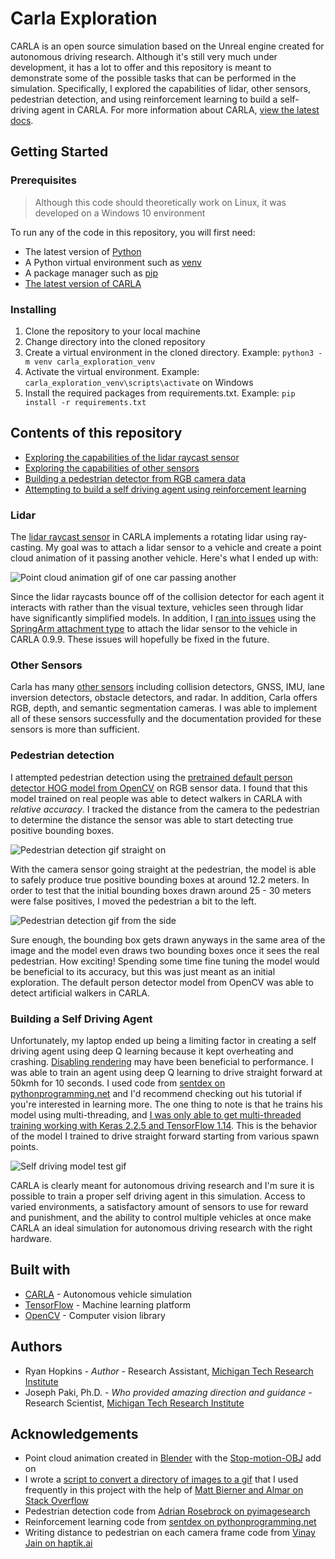 # Carla Exploration

CARLA is an open source simulation based on the Unreal engine created for autonomous driving research. Although it's still very much under development, it has a lot to offer and this repository is meant to demonstrate some of the possible tasks that can be performed in the simulation. Specifically, I explored the capabilities of lidar, other sensors, pedestrian detection, and using reinforcement learning to build a self-driving agent in CARLA. For more information about CARLA, [view the latest docs](https://carla.readthedocs.io/en/latest/).

## Getting Started

### Prerequisites
> Although this code should theoretically work on Linux, it was developed on a Windows 10 environment

To run any of the code in this repository, you will first need: 
- The latest version of [Python](https://www.python.org/downloads/)
- A Python virtual environment such as [venv](https://docs.python.org/3/tutorial/venv.html)
- A package manager such as [pip](https://pip.pypa.io/en/stable/)
- [The latest version of CARLA](https://github.com/carla-simulator/carla/blob/master/Docs/download.md)

### Installing

1. Clone the repository to your local machine
2. Change directory into the cloned repository
3. Create a virtual environment in the cloned directory. Example: `python3 -m venv carla_exploration_venv`
4. Activate the virtual environment. Example: `carla_exploration_venv\scripts\activate` on Windows
5. Install the required packages from requirements.txt. Example: `pip install -r requirements.txt`

## Contents of this repository
- [Exploring the capabilities of the lidar raycast sensor](#lidar)
- [Exploring the capabilities of other sensors](#other-sensors)
- [Building a pedestrian detector from RGB camera data](#pedestrian-detection)
- [Attempting to build a self driving agent using reinforcement learning](#building-a-self-driving-agent)

### Lidar
The [lidar raycast sensor](https://carla.readthedocs.io/en/stable/cameras_and_sensors/#ray-cast-based-lidar]) in CARLA implements a rotating lidar using ray-casting. My goal was to attach a lidar sensor to a vehicle and create a point cloud animation of it passing another vehicle. Here's what I ended up with:

![Point cloud animation gif of one car passing another](sensor_output/passing_animation.gif)

Since the lidar raycasts bounce off of the collision detector for each agent it interacts with rather than the visual texture, vehicles seen through lidar have significantly simplified models. In addition, I [ran into issues](https://github.com/carla-simulator/carla/issues/2842) using the [SpringArm attachment type](https://docs.unrealengine.com/en-US/Gameplay/HowTo/UsingCameras/SpringArmComponents/index.html) to attach the lidar sensor to the vehicle in CARLA 0.9.9. These issues will hopefully be fixed in the future.

### Other Sensors
Carla has many [other sensors](https://carla.readthedocs.io/en/stable/cameras_and_sensors/) including collision detectors, GNSS, IMU, lane inversion detectors, obstacle detectors, and radar. In addition, Carla offers RGB, depth, and semantic segmentation cameras. I was able to implement all of these sensors successfully and the documentation provided for these sensors is more than sufficient.

### Pedestrian detection

I attempted pedestrian detection using the [pretrained default person detector HOG model from OpenCV](https://docs.opencv.org/2.4/modules/gpu/doc/object_detection.html?highlight=peopledetect#gpu-hogdescriptor-getdefaultpeopledetector) on RGB sensor data. I found that this model trained on real people was able to detect walkers in CARLA with *relative accuracy*. I tracked the distance from the camera to the pedestrian to determine the distance the sensor was able to start detecting true positive bounding boxes.

![Pedestrian detection gif straight on](sensor_output/pedestrian_detection_straight_on.gif)

With the camera sensor going straight at the pedestrian, the model is able to safely produce true positive bounding boxes at around 12.2 meters. In order to test that the initial bounding boxes drawn around 25 - 30 meters were false positives, I moved the pedestrian a bit to the left.

![Pedestrian detection gif from the side](sensor_output/pedestrian_detection.gif)

Sure enough, the bounding box gets drawn anyways in the same area of the image and the model even draws two bounding boxes once it sees the real pedestrian. How exciting! Spending some time fine tuning the model would be beneficial to its accuracy, but this was just meant as an initial exploration. The default person detector model from OpenCV was able to detect artificial walkers in CARLA.

### Building a Self Driving Agent

Unfortunately, my laptop ended up being a limiting factor in creating a self driving agent using deep Q learning because it kept overheating and crashing. [Disabling rendering](https://carla.readthedocs.io/en/latest/adv_rendering_options/) may have been beneficial to performance. I was able to train an agent using deep Q learning to drive straight forward at 50kmh for 10 seconds. I used code from [sentdex on pythonprogramming.net](https://pythonprogramming.net/introduction-self-driving-autonomous-cars-carla-python/) and I'd recommend checking out his tutorial if you're interested in learning more. The one thing to note is that he trains his model using multi-threading, and [I was only able to get multi-threaded training working with Keras 2.2.5 and TensorFlow 1.14](https://github.com/keras-team/keras/issues/13353). This is the behavior of the model I trained to drive straight forward starting from various spawn points.

![Self driving model test gif](sensor_output/self_driving_test.gif)

CARLA is clearly meant for autonomous driving research and I'm sure it is possible to train a proper self driving agent in this simulation. Access to varied environments, a satisfactory amount of sensors to use for reward and punishment, and the ability to control multiple vehicles at once make CARLA an ideal simulation for autonomous driving research with the right hardware.

## Built with 
- [CARLA](https://carla.org/) - Autonomous vehicle simulation
- [TensorFlow](https://www.tensorflow.org/) - Machine learning platform
- [OpenCV](https://opencv.org/) - Computer vision library

## Authors
- Ryan Hopkins - *Author* - Research Assistant, [Michigan Tech Research Institute](https://www.mtu.edu/mtri/)
- Joseph Paki, Ph.D. - *Who provided amazing direction and guidance* - Research Scientist, [Michigan Tech Research Institute](https://www.mtu.edu/mtri/)

## Acknowledgements
- Point cloud animation created in [Blender](https://www.blender.org/) with the [Stop-motion-OBJ](https://github.com/neverhood311/Stop-motion-OBJ) add on
- I wrote a [script to convert a directory of images to a gif](https://github.com/RyanHopkins7/images_to_gif) that I used frequently in this project with the help of [Matt Bierner and Almar on Stack Overflow](https://stackoverflow.com/questions/753190/programmatically-generate-video-or-animated-gif-in-python)
- Pedestrian detection code from [Adrian Rosebrock on pyimagesearch](https://www.pyimagesearch.com/2015/11/09/pedestrian-detection-opencv/)
- Reinforcement learning code from [sentdex on pythonprogramming.net](https://pythonprogramming.net/introduction-self-driving-autonomous-cars-carla-python/)
- Writing distance to pedestrian on each camera frame code from [Vinay Jain on haptik.ai](https://haptik.ai/tech/putting-text-on-image-using-python/)
